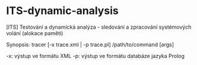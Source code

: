 ITS-dynamic-analysis
====================

[ITS] Testování a dynamická analýza - sledování a zpracování systémových volání (alokace paměti)

Synopsis:
tracer [-x trace.xml | -p trace.pl] /path/to/command [args]

-x: výstup ve formátu XML
-p: výstup ve formátu databáze jazyka Prolog
